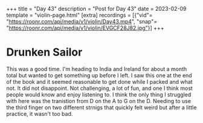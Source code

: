 +++
title = "Day 43"
description = "Post for Day 43"
date = 2023-02-09
template = "violin-page.html"
[extra]
recordings = [{"vid"= "https://roonr.com/api/media/v1/violin/Day43.mp4", "snap"= "https://roonr.com/api/media/v1/violin/EVGCF28J82.jpg"}]
+++

# Drunken Sailor
This was a good time. I'm heading to India and Ireland for about a month total but wanted to get something up before I left. I saw this one at the end of the book and it seemed reasonable to get done while I packed and what not. It did not disappoint. Not challenging, a lot of fun, and one I think most people would know and enjoy listening to. I think the only thing I struggled with here was the tranistion from D on the A to G on the D. Needing to use the third finger on two different strnigs that quickly felt weird but after a little practice, it wasn't too bad. 